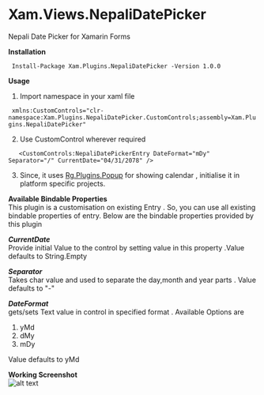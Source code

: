 # Xam.Views.NepaliDatePicker
Nepali Date Picker for Xamarin Forms

**Installation**   

```  Install-Package Xam.Plugins.NepaliDatePicker -Version 1.0.0 ```

**Usage**   

1. Import namespace in your xaml file   

```  xmlns:CustomControls="clr-namespace:Xam.Plugins.NepaliDatePicker.CustomControls;assembly=Xam.Plugins.NepaliDatePicker"  ```

2. Use CustomControl wherever required   

```    <CustomControls:NepaliDatePickerEntry DateFormat="mDy" Separator="/" CurrentDate="04/31/2078" /> ```   

3. Since, it uses [Rg.Plugins.Popup](https://github.com/rotorgames/Rg.Plugins.Popup/wiki/Getting-started) for showing calendar , initialise it in platform specific projects.

**Available Bindable Properties**   
This plugin is a customisation on existing Entry . So, you can use all existing bindable properties of entry. Below are the bindable properties provided by this plugin

 ***CurrentDate***   
 Provide initial Value to the control by setting value in this property .Value defaults to String.Empty
 
 ***Separator***   
 Takes char value and used to separate the day,month and year parts . Value defaults to "-"
 
 ***DateFormat***   
 gets/sets Text value in control in specified format . Available Options are 
 1. yMd
 2. dMy
 3. mDy   
 
 Value defaults to yMd
 

**Working Screenshot**  
![alt text][screenshot]

[screenshot]: https://github.com/solo-developer/Xam.Views.NepaliDatePicker/blob/main/GIF-210816_112709.gif "Xamarin Nepali DatePicker"
